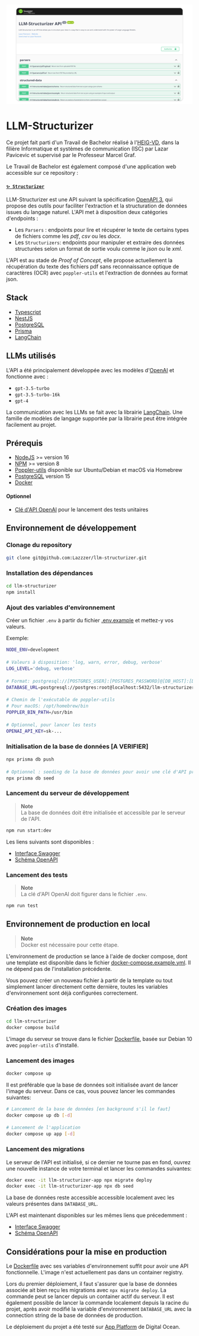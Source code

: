 <p align="center">
  <img src="./docs/llm-structurizer-page.png" alt="Main Page of Swagger Interface" />
</p>

# LLM-Structurizer

Ce projet fait parti d'un Travail de Bachelor réalisé à l'[HEIG-VD](https://heig-vd.ch/), dans la filière Informatique et systèmes de communication (ISC) par Lazar Pavicevic et supervisé par le Professeur Marcel Graf.

Le Travail de Bachelor est également composé d'une application web accessible sur ce repository :

#### [`✨ Structurizer`](https://github.com/Lazzzer/structurizer)

LLM-Structurizer est une API suivant la spécification [OpenAPI 3](https://swagger.io/specification/), qui propose des outils pour faciliter l'extraction et la structuration de données issues du langage naturel. L'API met à disposition deux catégories d'endpoints :

- Les `Parsers` : endpoints pour lire et récupérer le texte de certains types de fichiers comme les _pdf_, _csv_ ou les _docx_.
- Les `Structurizers`: endpoints pour manipuler et extraire des données structurées selon un format de sortie voulu comme le _json_ ou le _xml_.

L'API est au stade de _Proof of Concept_, elle propose actuellement la récupération du texte des fichiers pdf sans reconnaissance optique de caractères (OCR) avec `poppler-utils` et l'extraction de données au format json.

## Stack

- [Typescript](https://www.typescriptlang.org)
- [NestJS](https://docs.nestjs.com)
- [PostgreSQL](https://www.postgresql.org/docs/15/index.html)
- [Prisma](https://www.prisma.io/docs/getting-started)
- [LangChain](https://js.langchain.com/docs)

## LLMs utilisés

L'API a été principalement développée avec les modèles d'[OpenAI](https://platform.openai.com/docs/models) et fonctionne avec :

- `gpt-3.5-turbo`
- `gpt-3.5-turbo-16k`
- `gpt-4`

La communication avec les LLMs se fait avec la librairie [LangChain](https://js.langchain.com/docs). Une famille de modèles de langage supportée par la librairie peut être intégrée facilement au projet.

## Prérequis

- [NodeJS](https://nodejs.org/en/download/) >= version 16
- [NPM](https://www.npmjs.com/package/download) >= version 8
- [Poppler-utils](https://poppler.freedesktop.org/) disponible sur Ubuntu/Debian et macOS via Homebrew
- [PostgreSQL](https://www.postgresql.org/docs/15/index.html) version 15
- [Docker](https://docs.docker.com/get-started/)

#### Optionnel

- [Clé d'API OpenAI](https://platform.openai.com/account/api-keys) pour le lancement des tests unitaires

## Environnement de développement

### Clonage du repository

```bash
git clone git@github.com:Lazzzer/llm-structurizer.git
```

### Installation des dépendances

```bash
cd llm-structurizer
npm install
```

### Ajout des variables d'environnement

Créer un fichier `.env` à partir du fichier [.env.example](https://github.com/Lazzzer/llm-structurizer/blob/main/.env.example) et mettez-y vos valeurs.

Exemple:

```bash
NODE_ENV=development

# Valeurs à disposition: 'log, warn, error, debug, verbose'
LOG_LEVEL='debug, verbose'

# Format: postgresql://[POSTGRES_USER]:[POSTGRES_PASSWORD]@[DB_HOST]:[DB_PORT]/[DB_NAME]?schema=[DB_SCHEMA]&connect_timeout=300
DATABASE_URL=postgresql://postgres:root@localhost:5432/llm-structurizer?schema=public&connect_timeout=300

# Chemin de l'exécutable de poppler-utils
# Pour macOS: /opt/homebrew/bin
POPPLER_BIN_PATH=/usr/bin

# Optionnel, pour lancer les tests
OPENAI_API_KEY=sk-...
```

### Initialisation de la base de données [A VERIFIER]

```bash
npx prisma db push

# Optionnel : seeding de la base de données pour avoir une clé d'API prête à l'emploi
npx prisma db seed
```

### Lancement du serveur de développement

> **Note**  
> La base de données doit être initialisée et accessible par le serveur de l'API.

```bash
npm run start:dev
```

Les liens suivants sont disponibles :

- [Interface Swagger](http://localhost:3000/api)
- [Schéma OpenAPI](http://localhost:3000/api-json)

### Lancement des tests

> **Note**  
> La clé d'API OpenAI doit figurer dans le fichier `.env`.

```bash
npm run test
```

## Environnement de production en local

> **Note**  
> Docker est nécessaire pour cette étape.

L'environnement de production se lance à l'aide de docker compose, dont une template est disponible dans le fichier [docker-compose.example.yml](https://github.com/Lazzzer/llm-structurizer/blob/main/docker-compose.example.yml). Il ne dépend pas de l'installation précédente.

Vous pouvez créer un nouveau fichier à partir de la template ou tout simplement lancer directement cette dernière, toutes les variables d'environnement sont déjà configurées correctement.

### Création des images

```bash
cd llm-structurizer
docker compose build
```

L'image du serveur se trouve dans le fichier [Dockerfile](https://github.com/Lazzzer/llm-structurizer/blob/main/Dockerfile), basée sur Debian 10 avec `poppler-utils` d'installé.

### Lancement des images

```bash
docker compose up
```

Il est préférable que la base de données soit initialisée avant de lancer l'image du serveur. Dans ce cas, vous pouvez lancer les commandes suivantes:

```bash
# Lancement de la base de données [en background s'il le faut]
docker compose up db [-d]

# Lancement de l'application
docker compose up app [-d]
```

### Lancement des migrations

Le serveur de l'API est initialisé, si ce dernier ne tourne pas en fond, ouvrez une nouvelle instance de votre terminal et lancer les commandes suivantes:

```bash
docker exec -it llm-structurizer-app npx migrate deploy
docker exec -it llm-structurizer-app npx db seed
```

La base de données reste accessible accessible localement avec les valeurs présentes dans `DATABASE_URL`.

L'API est maintenant disponibles sur les mêmes liens que précedemment :

- [Interface Swagger](http://localhost:3000/api)
- [Schéma OpenAPI](http://localhost:3000/api-json)

## Considérations pour la mise en production

Le [Dockerfile](https://github.com/Lazzzer/llm-structurizer/blob/main/Dockerfile) avec ses variables d'environnement suffit pour avoir une API fonctionnelle.
L'image n'est actuellement pas dans un container registry.

Lors du premier déploiement, il faut s'assurer que la base de données associée ait bien reçu les migrations avec `npx migrate deploy`. La commande peut se lancer depuis un container actif du serveur. Il est également possible de lancer la commande localement depuis la racine du projet, après avoir modifié la variable d'environnement `DATABASE_URL` avec la connection string de la base de données de production.

Le déploiement du projet a été testé sur [App Platform](https://www.digitalocean.com/products/app-platform) de Digital Ocean.
